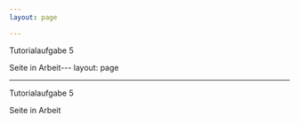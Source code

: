 ```yaml
---
layout: page

---
```


Tutorialaufgabe 5





Seite in Arbeit---
layout: page

---

Tutorialaufgabe 5





Seite in Arbeit